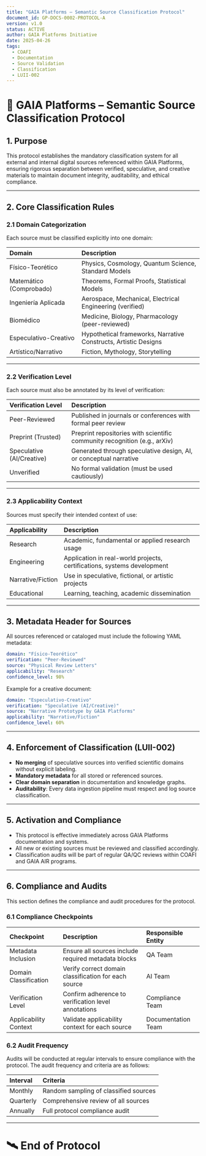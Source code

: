 ```yaml
---
title: "GAIA Platforms – Semantic Source Classification Protocol"
document_id: GP-DOCS-0002-PROTOCOL-A
version: v1.0
status: ACTIVE
author: GAIA Platforms Initiative
date: 2025-04-26
tags:
  - COAFI
  - Documentation
  - Source Validation
  - Classification
  - LUII-002
---
```


# 📜 GAIA Platforms – Semantic Source Classification Protocol

## 1. Purpose

This protocol establishes the mandatory classification system for all external and internal digital sources referenced within GAIA Platforms, ensuring rigorous separation between verified, speculative, and creative materials to maintain document integrity, auditability, and ethical compliance.

---

## 2. Core Classification Rules

### 2.1 Domain Categorization

Each source must be classified explicitly into one domain:

| Domain | Description |
|:---|:---|
| Físico-Teorético | Physics, Cosmology, Quantum Science, Standard Models |
| Matemático (Comprobado) | Theorems, Formal Proofs, Statistical Models |
| Ingeniería Aplicada | Aerospace, Mechanical, Electrical Engineering (verified) |
| Biomédico | Medicine, Biology, Pharmacology (peer-reviewed) |
| Especulativo-Creativo | Hypothetical frameworks, Narrative Constructs, Artistic Designs |
| Artístico/Narrativo | Fiction, Mythology, Storytelling |

---

### 2.2 Verification Level

Each source must also be annotated by its level of verification:

| Verification Level | Description |
|:---|:---|
| Peer-Reviewed | Published in journals or conferences with formal peer review |
| Preprint (Trusted) | Preprint repositories with scientific community recognition (e.g., arXiv) |
| Speculative (AI/Creative) | Generated through speculative design, AI, or conceptual narrative |
| Unverified | No formal validation (must be used cautiously) |

---

### 2.3 Applicability Context

Sources must specify their intended context of use:

| Applicability | Description |
|:---|:---|
| Research | Academic, fundamental or applied research usage |
| Engineering | Application in real-world projects, certifications, systems development |
| Narrative/Fiction | Use in speculative, fictional, or artistic projects |
| Educational | Learning, teaching, academic dissemination |

---

## 3. Metadata Header for Sources

All sources referenced or cataloged must include the following YAML metadata:

```yaml
domain: "Físico-Teorético"
verification: "Peer-Reviewed"
source: "Physical Review Letters"
applicability: "Research"
confidence_level: 98%
```

Example for a creative document:

```yaml
domain: "Especulativo-Creativo"
verification: "Speculative (AI/Creative)"
source: "Narrative Prototype by GAIA Platforms"
applicability: "Narrative/Fiction"
confidence_level: 60%
```

---

## 4. Enforcement of Classification (LUII-002)

- **No merging** of speculative sources into verified scientific domains without explicit labeling.
- **Mandatory metadata** for all stored or referenced sources.
- **Clear domain separation** in documentation and knowledge graphs.
- **Auditability**: Every data ingestion pipeline must respect and log source classification.

---

## 5. Activation and Compliance

- This protocol is effective immediately across GAIA Platforms documentation and systems.
- All new or existing sources must be reviewed and classified accordingly.
- Classification audits will be part of regular QA/QC reviews within COAFI and GAIA AIR programs.

---

## 6. Compliance and Audits

This section defines the compliance and audit procedures for the protocol.

### 6.1 Compliance Checkpoints

| Checkpoint | Description | Responsible Entity |
|:---|:---|:---|
| Metadata Inclusion | Ensure all sources include required metadata blocks | QA Team |
| Domain Classification | Verify correct domain classification for each source | AI Team |
| Verification Level | Confirm adherence to verification level annotations | Compliance Team |
| Applicability Context | Validate applicability context for each source | Documentation Team |

### 6.2 Audit Frequency

Audits will be conducted at regular intervals to ensure compliance with the protocol. The audit frequency and criteria are as follows:

| Interval | Criteria |
|:---|:---|
| Monthly | Random sampling of classified sources |
| Quarterly | Comprehensive review of all sources |
| Annually | Full protocol compliance audit |

---

# 🛰️ End of Protocol
